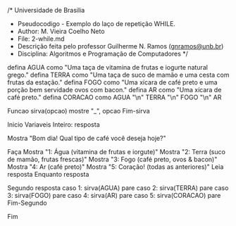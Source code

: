/*	Universidade de Brasilia
 *	Pseudocodigo -   Exemplo do laço de repetição WHILE. 
 *	Author: M. Vieira Coelho Neto
 * 	File: 2-while.md
 * 	Descrição feita pelo professor Guilherme N. Ramos (gnramos@unb.br)
 *	Disciplina: Algoritmos e Programação de Computadores */

defina AGUA como "Uma taça de vitamina de frutas e iogurte natural grego."
defina TERRA como "Uma taça de suco de mamão e uma cesta com frutas da estação."
defina FOGO como "Uma xícara de café preto e uma porção bem servidade ovos com bacon."
defina AR como "Uma xícara de café preto."
defina CORACAO como AGUA "\n" TERRA "\n" FOGO "\n" AR

Funcao sirva(opcao)
	mostre "_", opcao
Fim-sirva

Inicio
Variaveis
Inteiro: resposta

Mostra "Bom dia! Qual tipo de café você deseja hoje?"

Faça
	Mostra "1: Água (vitamina de frutas e iorgute)"
	Mostra "2: Terra (suco de mamão, frutas frescas)"
	Mostra "3: Fogo (café preto, ovos & bacon)"
	Mostra "4: Ar (café preto)"
	Mostra "5: Coração! (todas as anteriores)"
	Leia resposta
Enquanto resposta

Segundo resposta
	caso 1: sirva(AGUA)
			pare
	caso 2: sirva(TERRA)
			pare
	caso 3: sirva(FOGO)
			pare
	caso 4: sirva(AR)
			pare
	caso 5: sirva(CORACAO)
			pare
Fim-Segundo

Fim
